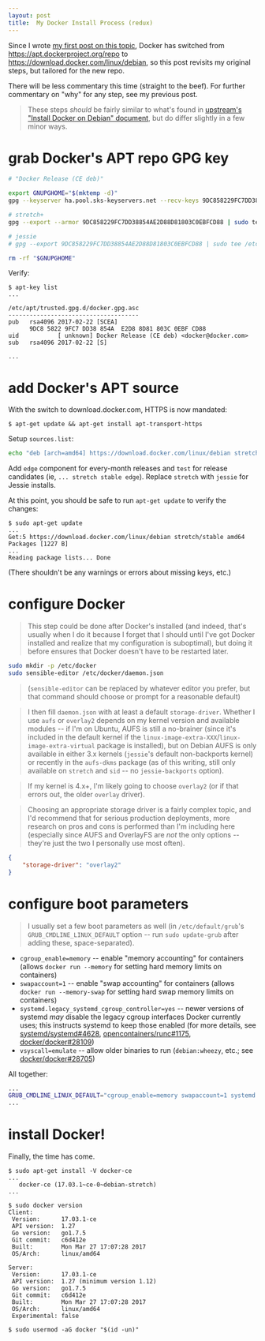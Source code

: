```yaml
---
layout: post
title:  My Docker Install Process (redux)
---
```


Since I wrote [my first post on this topic](), Docker has switched from https://apt.dockerproject.org/repo to https://download.docker.com/linux/debian, so this post revisits my original steps, but tailored for the new repo.

There will be less commentary this time (straight to the beef).  For further commentary on "why" for any step, see my previous post.

> These steps _should_ be fairly similar to what's found in [upstream's "Install Docker on Debian" document](https://docs.docker.com/engine/installation/linux/debian/), but do differ slightly in a few minor ways.

# grab Docker's APT repo GPG key

```bash
# "Docker Release (CE deb)"

export GNUPGHOME="$(mktemp -d)"
gpg --keyserver ha.pool.sks-keyservers.net --recv-keys 9DC858229FC7DD38854AE2D88D81803C0EBFCD88

# stretch+
gpg --export --armor 9DC858229FC7DD38854AE2D88D81803C0EBFCD88 | sudo tee /etc/apt/trusted.gpg.d/docker.gpg.asc

# jessie
# gpg --export 9DC858229FC7DD38854AE2D88D81803C0EBFCD88 | sudo tee /etc/apt/trusted.gpg.d/docker.gpg > /dev/null

rm -rf "$GNUPGHOME"
```

Verify:

```console
$ apt-key list
...

/etc/apt/trusted.gpg.d/docker.gpg.asc
-------------------------------------
pub   rsa4096 2017-02-22 [SCEA]
      9DC8 5822 9FC7 DD38 854A  E2D8 8D81 803C 0EBF CD88
uid           [ unknown] Docker Release (CE deb) <docker@docker.com>
sub   rsa4096 2017-02-22 [S]

...
```

# add Docker's APT source

With the switch to download.docker.com, HTTPS is now mandated:

```console
$ apt-get update && apt-get install apt-transport-https
```

Setup `sources.list`:

```bash
echo "deb [arch=amd64] https://download.docker.com/linux/debian stretch stable" | sudo tee /etc/apt/sources.list.d/docker.list
```

Add `edge` component for every-month releases and `test` for release candidates (ie, `... stretch stable edge`).
Replace `stretch` with `jessie` for Jessie installs.

At this point, you should be safe to run `apt-get update` to verify the changes:

```console
$ sudo apt-get update
...
Get:5 https://download.docker.com/linux/debian stretch/stable amd64 Packages [1227 B]
...
Reading package lists... Done
```

(There shouldn't be any warnings or errors about missing keys, etc.)

# configure Docker

> This step could be done after Docker's installed (and indeed, that's usually when I do it because I forget that I should until I've got Docker installed and realize that my configuration is suboptimal), but doing it before ensures that Docker doesn't have to be restarted later.

```bash
sudo mkdir -p /etc/docker
sudo sensible-editor /etc/docker/daemon.json
```

> (`sensible-editor` can be replaced by whatever editor you prefer, but that command should choose or prompt for a reasonable default)

> I then fill `daemon.json` with at least a default `storage-driver`.  Whether I use `aufs` or `overlay2` depends on my kernel version and available modules -- if I'm on Ubuntu, AUFS is still a no-brainer (since it's included in the default kernel if the `linux-image-extra-XXX`/`linux-image-extra-virtual` package is installed), but on Debian AUFS is only available in either 3.x kernels (`jessie`'s default non-backports kernel) or recently in the `aufs-dkms` package (as of this writing, still only available on `stretch` and `sid` -- no `jessie-backports` option).

> If my kernel is 4.x+, I'm likely going to choose `overlay2` (or if that errors out, the older `overlay` driver).

> Choosing an appropriate storage driver is a fairly complex topic, and I'd recommend that for serious production deployments, more research on pros and cons is performed than I'm including here (especially since AUFS and OverlayFS are _not_ the only options -- they're just the two I personally use most often).

```json
{
	"storage-driver": "overlay2"
}
```

# configure boot parameters

> I usually set a few boot parameters as well (in `/etc/default/grub`'s `GRUB_CMDLINE_LINUX_DEFAULT` option -- run `sudo update-grub` after adding these, space-separated).

- `cgroup_enable=memory` -- enable "memory accounting" for containers (allows `docker run --memory` for setting hard memory limits on containers)
- `swapaccount=1` -- enable "swap accounting" for containers (allows `docker run --memory-swap` for setting hard swap memory limits on containers)
- `systemd.legacy_systemd_cgroup_controller=yes` -- newer versions of systemd _may_ disable the legacy cgroup interfaces Docker currently uses; this instructs systemd to keep those enabled (for more details, see [systemd/systemd#4628](https://github.com/systemd/systemd/pull/4628), [opencontainers/runc#1175](https://github.com/opencontainers/runc/issues/1175), [docker/docker#28109](https://github.com/docker/docker/issues/28109))
- `vsyscall=emulate` -- allow older binaries to run (`debian:wheezy`, etc.; see [docker/docker#28705](https://github.com/docker/docker/issues/28705))

All together:

```sh
...
GRUB_CMDLINE_LINUX_DEFAULT="cgroup_enable=memory swapaccount=1 systemd.legacy_systemd_cgroup_controller=yes vsyscall=emulate"
...
```

# install Docker!

Finally, the time has come.

```console
$ sudo apt-get install -V docker-ce
...
   docker-ce (17.03.1~ce-0~debian-stretch)
...

$ sudo docker version
Client:
 Version:      17.03.1-ce
 API version:  1.27
 Go version:   go1.7.5
 Git commit:   c6d412e
 Built:        Mon Mar 27 17:07:28 2017
 OS/Arch:      linux/amd64

Server:
 Version:      17.03.1-ce
 API version:  1.27 (minimum version 1.12)
 Go version:   go1.7.5
 Git commit:   c6d412e
 Built:        Mon Mar 27 17:07:28 2017
 OS/Arch:      linux/amd64
 Experimental: false

$ sudo usermod -aG docker "$(id -un)"
```
